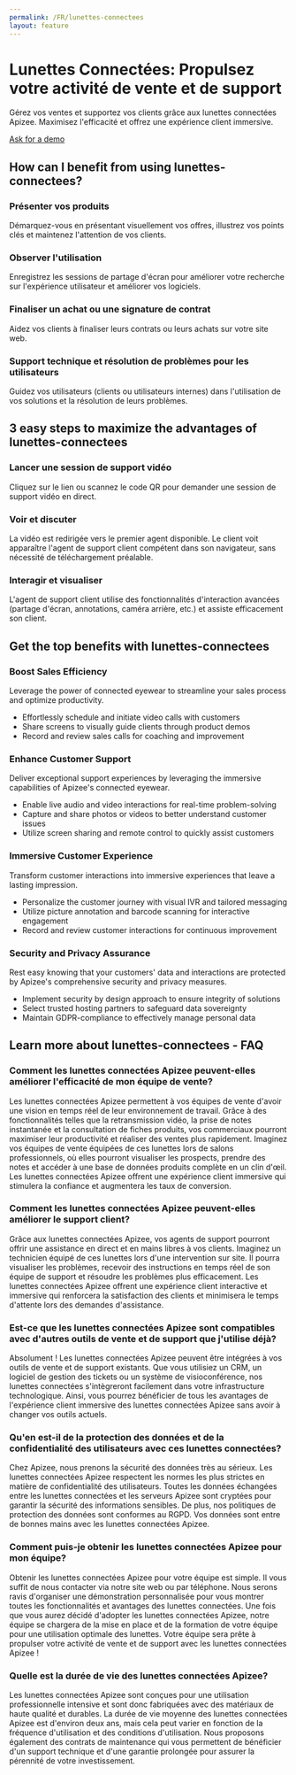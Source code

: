 ```yaml
---
permalink: /FR/lunettes-connectees
layout: feature
---
```


# Lunettes Connectées: Propulsez votre activité de vente et de support
Gérez vos ventes et supportez vos clients grâce aux lunettes connectées Apizee. Maximisez l'efficacité et offrez une expérience client immersive.

[Ask for a demo](/request-a-demo.php)

## How can I benefit from using lunettes-connectees?
### Présenter vos produits
Démarquez-vous en présentant visuellement vos offres, illustrez vos points clés et maintenez l'attention de vos clients.

### Observer l'utilisation
Enregistrez les sessions de partage d'écran pour améliorer votre recherche sur l'expérience utilisateur et améliorer vos logiciels.

### Finaliser un achat ou une signature de contrat
Aidez vos clients à finaliser leurs contrats ou leurs achats sur votre site web.

### Support technique et résolution de problèmes pour les utilisateurs
Guidez vos utilisateurs (clients ou utilisateurs internes) dans l'utilisation de vos solutions et la résolution de leurs problèmes.

## 3 easy steps to maximize the advantages of lunettes-connectees
### Lancer une session de support vidéo
Cliquez sur le lien ou scannez le code QR pour demander une session de support vidéo en direct.

### Voir et discuter
La vidéo est redirigée vers le premier agent disponible. Le client voit apparaître l'agent de support client compétent dans son navigateur, sans nécessité de téléchargement préalable.

### Interagir et visualiser
L'agent de support client utilise des fonctionnalités d'interaction avancées (partage d'écran, annotations, caméra arrière, etc.) et assiste efficacement son client.

## Get the top benefits with lunettes-connectees
### Boost Sales Efficiency
Leverage the power of connected eyewear to streamline your sales process and optimize productivity.
- Effortlessly schedule and initiate video calls with customers
- Share screens to visually guide clients through product demos
- Record and review sales calls for coaching and improvement

### Enhance Customer Support
Deliver exceptional support experiences by leveraging the immersive capabilities of Apizee's connected eyewear.
- Enable live audio and video interactions for real-time problem-solving
- Capture and share photos or videos to better understand customer issues
- Utilize screen sharing and remote control to quickly assist customers

### Immersive Customer Experience
Transform customer interactions into immersive experiences that leave a lasting impression.
- Personalize the customer journey with visual IVR and tailored messaging
- Utilize picture annotation and barcode scanning for interactive engagement
- Record and review customer interactions for continuous improvement

### Security and Privacy Assurance
Rest easy knowing that your customers' data and interactions are protected by Apizee's comprehensive security and privacy measures.
- Implement security by design approach to ensure integrity of solutions
- Select trusted hosting partners to safeguard data sovereignty
- Maintain GDPR-compliance to effectively manage personal data

## Learn more about lunettes-connectees - FAQ
### Comment les lunettes connectées Apizee peuvent-elles améliorer l'efficacité de mon équipe de vente?
Les lunettes connectées Apizee permettent à vos équipes de vente d'avoir une vision en temps réel de leur environnement de travail. Grâce à des fonctionnalités telles que la retransmission vidéo, la prise de notes instantanée et la consultation de fiches produits, vos commerciaux pourront maximiser leur productivité et réaliser des ventes plus rapidement. Imaginez vos équipes de vente équipées de ces lunettes lors de salons professionnels, où elles pourront visualiser les prospects, prendre des notes et accéder à une base de données produits complète en un clin d'œil. Les lunettes connectées Apizee offrent une expérience client immersive qui stimulera la confiance et augmentera les taux de conversion.

### Comment les lunettes connectées Apizee peuvent-elles améliorer le support client?
Grâce aux lunettes connectées Apizee, vos agents de support pourront offrir une assistance en direct et en mains libres à vos clients. Imaginez un technicien équipé de ces lunettes lors d'une intervention sur site. Il pourra visualiser les problèmes, recevoir des instructions en temps réel de son équipe de support et résoudre les problèmes plus efficacement. Les lunettes connectées Apizee offrent une expérience client interactive et immersive qui renforcera la satisfaction des clients et minimisera le temps d'attente lors des demandes d'assistance.

### Est-ce que les lunettes connectées Apizee sont compatibles avec d'autres outils de vente et de support que j'utilise déjà?
Absolument ! Les lunettes connectées Apizee peuvent être intégrées à vos outils de vente et de support existants. Que vous utilisiez un CRM, un logiciel de gestion des tickets ou un système de visioconférence, nos lunettes connectées s'intègreront facilement dans votre infrastructure technologique. Ainsi, vous pourrez bénéficier de tous les avantages de l'expérience client immersive des lunettes connectées Apizee sans avoir à changer vos outils actuels.

### Qu'en est-il de la protection des données et de la confidentialité des utilisateurs avec ces lunettes connectées?
Chez Apizee, nous prenons la sécurité des données très au sérieux. Les lunettes connectées Apizee respectent les normes les plus strictes en matière de confidentialité des utilisateurs. Toutes les données échangées entre les lunettes connectées et les serveurs Apizee sont cryptées pour garantir la sécurité des informations sensibles. De plus, nos politiques de protection des données sont conformes au RGPD. Vos données sont entre de bonnes mains avec les lunettes connectées Apizee.

### Comment puis-je obtenir les lunettes connectées Apizee pour mon équipe?
Obtenir les lunettes connectées Apizee pour votre équipe est simple. Il vous suffit de nous contacter via notre site web ou par téléphone. Nous serons ravis d'organiser une démonstration personnalisée pour vous montrer toutes les fonctionnalités et avantages des lunettes connectées. Une fois que vous aurez décidé d'adopter les lunettes connectées Apizee, notre équipe se chargera de la mise en place et de la formation de votre équipe pour une utilisation optimale des lunettes. Votre équipe sera prête à propulser votre activité de vente et de support avec les lunettes connectées Apizee !

### Quelle est la durée de vie des lunettes connectées Apizee?
Les lunettes connectées Apizee sont conçues pour une utilisation professionnelle intensive et sont donc fabriquées avec des matériaux de haute qualité et durables. La durée de vie moyenne des lunettes connectées Apizee est d'environ deux ans, mais cela peut varier en fonction de la fréquence d'utilisation et des conditions d'utilisation. Nous proposons également des contrats de maintenance qui vous permettent de bénéficier d'un support technique et d'une garantie prolongée pour assurer la pérennité de votre investissement.

